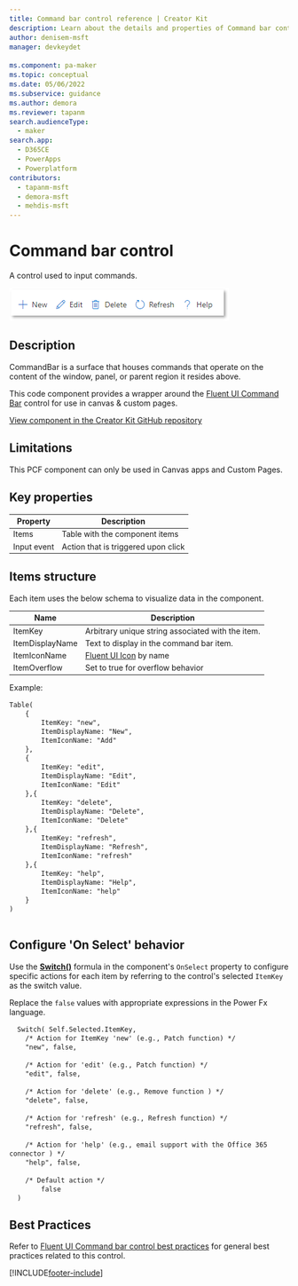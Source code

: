 ```yaml
---
title: Command bar control reference | Creator Kit
description: Learn about the details and properties of Command bar control in the Creator Kit.
author: denisem-msft
manager: devkeydet

ms.component: pa-maker
ms.topic: conceptual
ms.date: 05/06/2022
ms.subservice: guidance
ms.author: demora
ms.reviewer: tapanm
search.audienceType: 
  - maker
search.app: 
  - D365CE
  - PowerApps
  - Powerplatform
contributors:
  - tapanm-msft
  - demora-msft
  - mehdis-msft
---
```

# Command bar control

A control used to input commands.

![Command bar](media/command-bar.png "Command bar control")

## Description
CommandBar is a surface that houses commands that operate on the content of the window, panel, or parent region it resides above.

This code component provides a wrapper around the [Fluent UI Command Bar](https://developer.microsoft.com/fluentui#/controls/web/commandbar) control for use in canvas & custom pages.

[View component in the Creator Kit GitHub repository](https://github.com/microsoft/powercat-creator-kit/tree/main/CreatorKitCore/SolutionPackage/Controls/cat_PowerCAT.CommandBar)

## Limitations
This PCF component can only be used in Canvas apps and Custom Pages.


## Key properties

| Property | Description |
| -------- | ----------- |
| Items | Table with the component items |
| Input event | Action that is triggered upon click |

## Items structure
Each item uses the below schema to visualize data in the component. 

| Name | Description |
| ------ | ----------- |
| ItemKey | Arbitrary unique string associated with the item. |
| ItemDisplayName | Text to display in the command bar item. |
| ItemIconName | [Fluent UI Icon](https://uifabricicons.azurewebsites.net/) by name |
| ItemOverflow | Set to true for overflow behavior |

Example:

  ```powerapps-dot
  Table(
      {
          ItemKey: "new",
          ItemDisplayName: "New",
          ItemIconName: "Add"
      },
      {
          ItemKey: "edit",
          ItemDisplayName: "Edit",
          ItemIconName: "Edit"
      },{
          ItemKey: "delete",
          ItemDisplayName: "Delete",
          ItemIconName: "Delete"
      },{
          ItemKey: "refresh",
          ItemDisplayName: "Refresh",
          ItemIconName: "refresh"
      },{
          ItemKey: "help",
          ItemDisplayName: "Help",
          ItemIconName: "help"
      }
  )
    
  ```

## Configure 'On Select' behavior
Use the [**Switch()**](/power-apps/maker/canvas-apps/functions/function-if) formula in the component's `OnSelect` property to configure specific actions for each item by referring to the control's selected `ItemKey` as the switch value.

Replace the `false` values with appropriate expressions in the Power Fx language.

  ```powerapps-dot
    Switch( Self.Selected.ItemKey,
      /* Action for ItemKey 'new' (e.g., Patch function) */
      "new", false,
      
      /* Action for 'edit' (e.g., Patch function) */
      "edit", false,
      
      /* Action for 'delete' (e.g., Remove function ) */
      "delete", false,
      
      /* Action for 'refresh' (e.g., Refresh function) */
      "refresh", false,
      
      /* Action for 'help' (e.g., email support with the Office 365 connector ) */
      "help", false,
    
      /* Default action */
          false
    )
  ```

## Best Practices
Refer to [Fluent UI Command bar control best practices](https://developer.microsoft.com/fluentui#/controls/web/commandbar) for general best practices related to this control.

[!INCLUDE[footer-include](../../includes/footer-banner.md)]